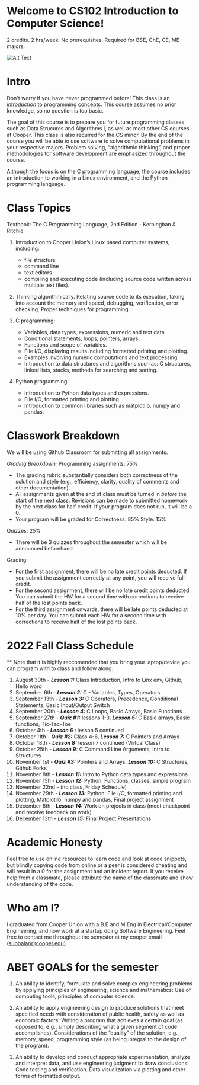 # Welcome to CS102 Introduction to Computer Science!
2 credits. 2 hrs/week. No prerequisites. Required for BSE, ChE, CE, ME majors.

![Alt Text](https://media.giphy.com/media/maNB0qAiRVAty/giphy.gif)

# Intro
Don't worry if you have never programmed before! This class is an *introduction* to programming concepts. This course assumes no prior knowledge, so no question is too basic.

The goal of this course is to prepare you for future programming classes such as Data Strucures and Algorithms I, as well as most other CS courses at Cooper. This class is also required for the CS minor. By the end of the course you will be able to use software to solve computational problems in your respective majors. Problem solving, “algorithmic thinking”, and proper methodologies for software development are emphasized throughout the course. 

Although the focus is on the C programming language, the course includes an introduction to working in a Linux environment, and the Python programming language. 


# Class Topics

Textbook: The C Programming Language, 2nd Edition - Kerninghan & Ritchie 

1. Introduction to Cooper Union’s Linux based computer systems, including: 
   * file structure
   * command line
   * text editors
   * compiling and executing code (including source code written across multiple text files).

2. Thinking algorithmically. Relating source code to its execution, taking into account the memory and speed, debugging, verification, error checking. Proper techniques for programming.

3. C programming:
   * Variables, data types, expressions, numeric and text data.
   * Conditional statements, loops, pointers, arrays.
   * Functions and scope of variables.
   * File I/O, displaying results including formatted printing and plotting.
   * Examples involving numeric computations and text processing.
   * Introduction to data structures and algorithms such as: C structures, linked lists, stacks, methods for searching and sorting.

4. Python programming:
   * Introduction to Python data types and expressions.
   * File I/O, formatted printing and plotting.
   * Introduction to common libraries such as matplotlib, numpy and pandas.


# Classwork Breakdown
We will be using Github Classroom for submitting all assignments. 

*Grading Breakdown:*
Programming assignments: 75% 
   * The grading rubric substantially considers both correctness of the solution and style (e.g., efficiency, clarity, quality of comments and other documentation).
   * All assignments given at the end of class must be turned in *before* the start of the next class. Revisions can be made to submitted homework by the next class for half credit. If your program does not run, it will be a 0.
   * Your program will be graded for Correctness: 85% Style: 15%

Quizzes: 25%
   *  There will be 3 quizzes throughout the semester which will be announced beforehand.

Grading:
* For the first assignment, there will be no late credit points deducted. If you submit the assignment correctly at any point, you will receive full credit. 
* For the second assignment, there will be no late credit points deducted. You can submit the HW for a second time with corrections to receive half of the lost points back.
* For the third assignment onwards, there will be late points deducted at 10% per day. You can submit each HW for a second time with corrections to receive half of the lost points back.

# 2022 Fall Class Schedule 
** Note that it is highly reccomended that you bring your laptop/device you can program with to class and follow along.
1. August 30th -  ***Lesson 1:*** Class Introduction, Intro to Linx env, Github, Hello word
2. September 6th -  ***Lesson 2:*** C - Variables, Types, Operators
3. September 13th - ***Lesson 3:*** C Operators, Precedence, Conditional Statements, Basic Input/Output Switch
4. September 20th -  ***Lesson 4:*** C Loops, Basic Arrays, Basic Functions
5. September 27th - ***Quiz #1:*** lessons 1-3, ***Lesson 5:*** C Basic arrays, Basic functions, Tic-Tac-Toe
6. October 4th -  ***Lesson 6 :*** lesson 5 continued 
7. October 11th - ***Quiz #2:*** Class 4-6, ***Lesson 7:*** C Pointers and Arrays
8. October 18th -  ***Lesson 8:*** lesson 7 continued (Virtual Class)
9. October 25th -  ***Lesson 9:*** C Command Line Arguments, Intro to Structures
10. November 1st - ***Quiz #3:*** Pointers and Arrays, ***Lesson 10:*** C Structures, Github Forks
11. November 8th -  ***Lesson 11:*** Intro to Python data types and expressions
12. November 15h -  ***Lesson 12:*** Python: Functions, classes, simple program
13. November 22nd - (no class, Friday Schedule)
14. November 29th -   ***Lesson 13:*** Python: File I/O, formatted printing and plotting, Matplotlib, numpy and pandas, Final project assignment
15. December 6th -  ***Lesson 14:*** Work on projects in class (meet checkpoint and receive feedback on work)
16. December 13th -  ***Lesson 15:*** Final Project Presentations


# Academic Honesty
Feel free to use online resources to learn code and look at code snippets, but blindly copying code from online or a peer is considered cheating and will result in a 0 for the assignment and an incident report. If you receive help from a classmate, please attribute the name of the classmate and show understanding of the code. 

# Who am I?
I graduated from Cooper Union with a B.E and M.Eng in Electrical/Computer Engineering, and now work at a startup doing Software Engineering. Feel free to contact me throughout the semester at my cooper email (subbaian@cooper.edu).


# ABET GOALS for the semester
1) An ability to identify, formulate and solve complex engineering problems by applying principles of engineering, science and mathematics: Use of computing tools, principles of computer science.

2) An ability to apply engineering design to produce solutions that meet specified needs with consideration of public health, safety as well as economic factors:
Writing a program that achieves a certain goal (as opposed to, e.g., simply describing what a given segment of code accomplishes). Considerations of the “quality” of the solution, e.g., memory, speed, programming style (as being integral to the design of the program).

3) An ability to develop and conduct appropriate experimentation, analyze and interpret data, and use engineering judgment to draw conclusions:
Code testing and verification. Data visualization via plotting and other forms of formatted output.


